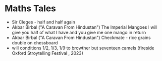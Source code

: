 # Maths Tales

- Sir Cleges - half and half again
- Akbar Birbal ("A Caravan From Hindustan") The Imperial Mangoes I will give you half of what I have and you give me one mango in return
- Akbar Birbal ("A Caravan From Hindustan") Checkmate - rice grains double on chessboard
- will conditions 1/2, 1/3, 1/9 to browther but seventeen camels (fireside Oxford Stroytelling Festival , 2023)